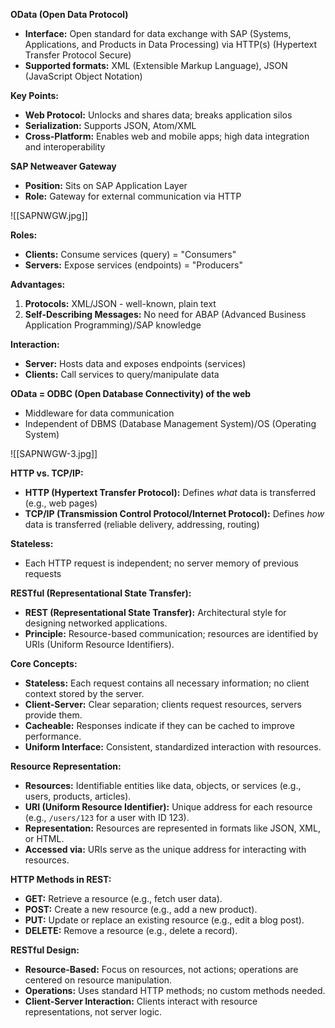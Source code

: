 
**OData (Open Data Protocol)**

- **Interface:** Open standard for data exchange with SAP (Systems, Applications, and Products in Data Processing) via HTTP(s) (Hypertext Transfer Protocol Secure)
- **Supported formats:** XML (Extensible Markup Language), JSON (JavaScript Object Notation)

**Key Points:**

- **Web Protocol:** Unlocks and shares data; breaks application silos
- **Serialization:** Supports JSON, Atom/XML
- **Cross-Platform:** Enables web and mobile apps; high data integration and interoperability

**SAP Netweaver Gateway**

- **Position:** Sits on SAP Application Layer
- **Role:** Gateway for external communication via HTTP

![[SAPNWGW.jpg]]


**Roles:**

- **Clients:** Consume services (query) = "Consumers"
- **Servers:** Expose services (endpoints) = "Producers"

**Advantages:**

1. **Protocols:** XML/JSON - well-known, plain text
2. **Self-Describing Messages:** No need for ABAP (Advanced Business Application Programming)/SAP knowledge

**Interaction:**

- **Server:** Hosts data and exposes endpoints (services)
- **Clients:** Call services to query/manipulate data

**OData = ODBC (Open Database Connectivity) of the web**

- Middleware for data communication
- Independent of DBMS (Database Management System)/OS (Operating System)

![[SAPNWGW-3.jpg]]

**HTTP vs. TCP/IP:**

- **HTTP (Hypertext Transfer Protocol):** Defines _what_ data is transferred (e.g., web pages)
- **TCP/IP (Transmission Control Protocol/Internet Protocol):** Defines _how_ data is transferred (reliable delivery, addressing, routing)

**Stateless:**

- Each HTTP request is independent; no server memory of previous requests

**RESTful (Representational State Transfer):**

- **REST (Representational State Transfer):** Architectural style for designing networked applications.
- **Principle:** Resource-based communication; resources are identified by URIs (Uniform Resource Identifiers).

**Core Concepts:**

- **Stateless:** Each request contains all necessary information; no client context stored by the server.
- **Client-Server:** Clear separation; clients request resources, servers provide them.
- **Cacheable:** Responses indicate if they can be cached to improve performance.
- **Uniform Interface:** Consistent, standardized interaction with resources.

**Resource Representation:**

- **Resources:** Identifiable entities like data, objects, or services (e.g., users, products, articles).
- **URI (Uniform Resource Identifier):** Unique address for each resource (e.g., `/users/123` for a user with ID 123).
- **Representation:** Resources are represented in formats like JSON, XML, or HTML.
- **Accessed via:** URIs serve as the unique address for interacting with resources.

**HTTP Methods in REST:**

- **GET:** Retrieve a resource (e.g., fetch user data).
- **POST:** Create a new resource (e.g., add a new product).
- **PUT:** Update or replace an existing resource (e.g., edit a blog post).
- **DELETE:** Remove a resource (e.g., delete a record).

**RESTful Design:**

- **Resource-Based:** Focus on resources, not actions; operations are centered on resource manipulation.
- **Operations:** Uses standard HTTP methods; no custom methods needed.
- **Client-Server Interaction:** Clients interact with resource representations, not server logic.

